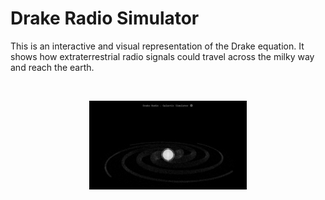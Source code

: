 # Drake Radio Simulator

This is an interactive and visual representation of the Drake equation. It shows
how extraterrestrial radio signals could travel across the milky way and reach
the earth.

<br />
<p align="center">
	<img src="https://github.com/Taiwing/drake_radio/blob/master/resources/screenshot.png?raw=true" alt="Drake-Radio app screenshot" style="width: 50%;" />
</p>
